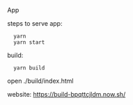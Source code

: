 App

steps to serve app: 
```
  yarn
  yarn start
```

build:
```
  yarn build
```
open ./build/index.html


website: https://build-bpqttcjldm.now.sh/
